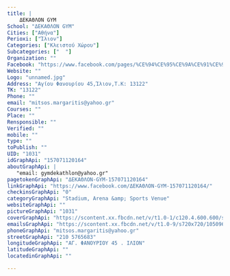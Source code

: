 ```yaml
---
title: |
    ΔΕΚΑΘΛΟΝ GYM
School: "ΔΕΚΑΘΛΟΝ GYM"
Cities: ["Αθήνα"]
Perioxi: ["Ίλιον"]
Categories: ["Κλειστού Χώρου"]
Subcategories: ["  "]
Organization: ""
Facebook: "https://www.facebook.com/pages/%CE%94%CE%95%CE%9A%CE%91%CE%98%CE%9B%CE%9F%CE%9D-GYM/157071120164?fref=ts"
Website: ""
Logo: "unnamed.jpg"
Address: "Αγίου Φανουρίου 45,Ίλιον,Τ.Κ: 13122"
TK: "13122"
Phone: ""
email: "mitsos.margaritis@yahoo.gr"
Courses: ""
Place: ""
Rensponsible: ""
Verified: ""
mobile: ""
type: ""
toPublish: ""
UID: "1031"
idGraphApi: "157071120164"
aboutGraphApi: | 
   "email: gymdekathlon@yahoo.gr"
pagetokenGraphApi: "ΔΕΚΑΘΛΟΝ-GYM-157071120164"
linkGraphApi: "https://www.facebook.com/ΔΕΚΑΘΛΟΝ-GYM-157071120164/"
checkinsGraphApi: "0"
categoryGraphApi: "Stadium, Arena &amp; Sports Venue"
websiteGraphApi: ""
pictureGraphApi: "1031"
coverGraphApi: "https://scontent.xx.fbcdn.net/v/t1.0-1/c120.4.600.600/s50x50/1175077_10153238144790165_989413365_n.jpg?oh=f43f774b8f7c81dd6dca95799f5f3791&amp;oe=5B4B013F"
emailsGraphApi: "https://scontent.xx.fbcdn.net/v/t1.0-9/s720x720/10509692_10154344362280165_4673105477126863178_n.jpg?oh=02287cc7f21d997bbe516f07b1caa31f&amp;oe=5B4D453B"
phoneGraphApi: "mitsos.margaritis@yahoo.gr"
streetGraphApi: "210 5765683"
longitudeGraphApi: "ΑΓ. ΦΑΝΟΥΡΙΟΥ 45 . ΙΛΙΟΝ"
latitudeGraphApi: ""
locatedinGraphApi: ""

---
```




